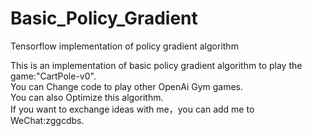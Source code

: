 # Basic_Policy_Gradient
Tensorflow implementation of policy gradient algorithm  

This is an implementation of basic policy gradient algorithm to play the game:"CartPole-v0".  
You can Change code to play other OpenAi Gym games.  
You can also Optimize this algorithm.  
If you want to exchange ideas with me，you can add me to WeChat:zggcdbs.  
